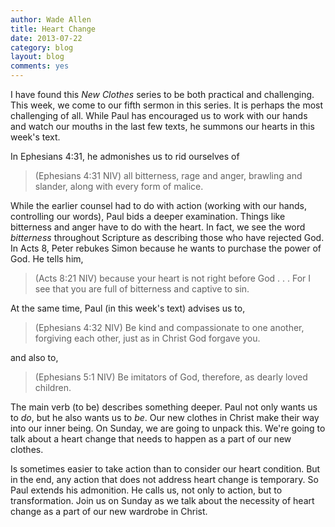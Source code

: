 ```yaml
---
author: Wade Allen
title: Heart Change
date: 2013-07-22
category: blog
layout: blog
comments: yes
---
```


I have found this *New Clothes* series to be both practical and challenging. This week, we come to our fifth sermon in this series. It is perhaps the most challenging of all. While Paul has encouraged us to work with our hands and watch our mouths in the last few texts, he summons our hearts in this week's text. 

In Ephesians 4:31, he admonishes us to rid ourselves of 

>(Ephesians 4:31 NIV) all bitterness, rage and anger, brawling and slander, along with every form of malice.

While the earlier counsel had to do with action (working with our hands, controlling our words), Paul bids a deeper examination. Things like bitterness and anger have to do with the heart. In fact, we see the word *bitterness* throughout Scripture as describing those who have rejected God. In Acts 8, Peter rebukes Simon because he wants to purchase the power of God. He tells him,

>(Acts 8:21 NIV) because your heart is not right before God . . . For I see that you are full of bitterness and captive to sin.

At the same time, Paul (in this week's text) advises us to,

>(Ephesians 4:32 NIV) Be kind and compassionate to one another, forgiving each other, just as in Christ God forgave you.

and also to,

>(Ephesians 5:1 NIV) Be imitators of God, therefore, as dearly loved children.

The main verb (to be) describes something deeper. Paul not only wants us to *do*, but he also wants us to *be*. Our new clothes in Christ make their way into our inner being. On Sunday, we are going to unpack this. We're going to talk about a heart change that needs to happen as a part of our new clothes. 

Is sometimes easier to take action than to consider our heart condition. But in the end, any action that does not address heart change is temporary. So Paul extends his admonition. He calls us, not only to action, but to transformation. Join us on Sunday as we talk about the necessity of heart change as a part of our new wardrobe in Christ.
